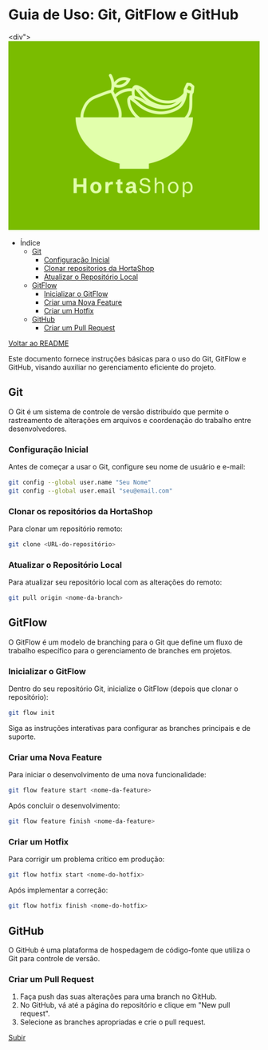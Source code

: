 # Guia de Uso: Git, GitFlow e GitHub

<div">
  <img src="/logo/hortaShop.png" alt="logo" style="height: 10cm;">
</div>

- Índice
  - [Git](#git)
    - [Configuração Inicial](#configuração-inicial)
    - [Clonar repositorios da HortaShop](#clonar-os-repositórios-da-hortashop)
    - [Atualizar o Repositório Local](#atualizar-o-repositório-local)
  - [GitFlow](#gitflow)
    - [Inicializar o GitFlow](#inicializar-o-gitflow)
    - [Criar uma Nova Feature](#criar-uma-nova-feature)
    - [Criar um Hotfix](#criar-um-hotfix)
  - [GitHub](#github)
    - [Criar um Pull Request](#criar-um-pull-request)

[Voltar ao README](https://github.com/HortaShop-PS)

Este documento fornece instruções básicas para o uso do Git, GitFlow e GitHub, visando auxiliar no gerenciamento eficiente do projeto.

## Git

O Git é um sistema de controle de versão distribuído que permite o rastreamento de alterações em arquivos e coordenação do trabalho entre desenvolvedores.

### Configuração Inicial

Antes de começar a usar o Git, configure seu nome de usuário e e-mail:

```bash
git config --global user.name "Seu Nome"
git config --global user.email "seu@email.com"
```

### Clonar os repositórios da HortaShop

Para clonar um repositório remoto:

```bash
git clone <URL-do-repositório>
```

### Atualizar o Repositório Local

Para atualizar seu repositório local com as alterações do remoto:

```bash
git pull origin <nome-da-branch>
```

## GitFlow

O GitFlow é um modelo de branching para o Git que define um fluxo de trabalho específico para o gerenciamento de branches em projetos.

### Inicializar o GitFlow

Dentro do seu repositório Git, inicialize o GitFlow (depois que clonar o repositório):

```bash
git flow init
```

Siga as instruções interativas para configurar as branches principais e de suporte.

### Criar uma Nova Feature

Para iniciar o desenvolvimento de uma nova funcionalidade:

```bash
git flow feature start <nome-da-feature>
```

Após concluir o desenvolvimento:

```bash
git flow feature finish <nome-da-feature>
```

### Criar um Hotfix

Para corrigir um problema crítico em produção:

```bash
git flow hotfix start <nome-do-hotfix>
```

Após implementar a correção:

```bash
git flow hotfix finish <nome-do-hotfix>
```

## GitHub

O GitHub é uma plataforma de hospedagem de código-fonte que utiliza o Git para controle de versão.

### Criar um Pull Request

1. Faça push das suas alterações para uma branch no GitHub.
2. No GitHub, vá até a página do repositório e clique em "New pull request".
3. Selecione as branches apropriadas e crie o pull request.

[Subir](#guia-de-uso-git-gitflow-e-github)
